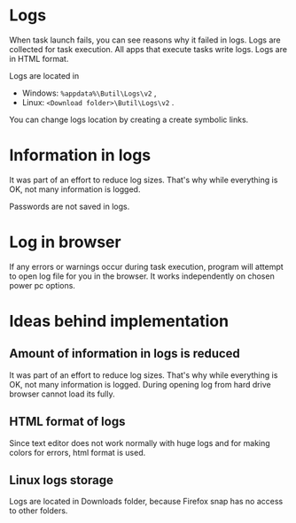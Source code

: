 # Logs

When task launch fails, you can see reasons why it failed in logs.
Logs are collected for task execution.
All apps that execute tasks write logs.
Logs are in HTML format.

Logs are located in 
- Windows: ```%appdata%\Butil\Logs\v2``` ,
- Linux: ```<Download folder>\Butil\Logs\v2``` .

You can change logs location by creating a create symbolic links.

# Information in logs

It was part of an effort to reduce log sizes. That's why while everything is OK, not many information is logged.

Passwords are not saved in logs.

# Log in browser

If any errors or warnings occur during task execution, program will attempt to open log file for you in the browser. It works independently on chosen power pc options.

# Ideas behind implementation

## Amount of information in logs is reduced
It was part of an effort to reduce log sizes. That's why while everything is OK, not many information is logged. During opening log from hard drive browser cannot load its fully.

## HTML format of logs
Since text editor does not work normally with huge logs and for making colors for errors, html format is used.

## Linux logs storage
Logs are located in Downloads folder, because Firefox snap has no access to other folders.